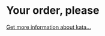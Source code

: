 Your order, please
=
[Get more information about kata...](https://www.codewars.com//kata//kata/55c45be3b2079eccff00010f)